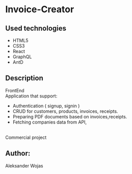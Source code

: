 # Invoice-Creator

## Used technologies

- HTML5
- CSS3
- React
- GraphQL
- AntD

## Description

FrontEnd
</br>
Application that support:
- Authentication ( signup, signin )
- CRUD for customers, products, invoices, receipts.
- Preparing PDF documents based on invoices,receipts.
- Fetching companies data from API, 
</br>
Commercial project

## Author:

Aleksander Wojas
